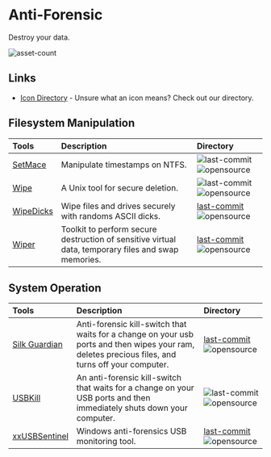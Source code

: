 # Anti-Forensic

Destroy your data.

![asset-count](https://img.shields.io/badge/Tools%20%26%20Resources%20Available-7-947cb0?style=for-the-badge)

## Links <!-- {docsify-ignore} -->

- [Icon Directory](../ICONS.md) - Unsure what an icon means? Check out our directory.

## Filesystem Manipulation 

| Tools | Description | Directory |
| :--- | :--- | :--- |
| [SetMace](https://github.com/jschicht/SetMace) | Manipulate timestamps on NTFS. | ![last-commit](https://img.shields.io/github/last-commit/jschicht/SetMace?color=947cb0&style=flat-square) ![opensource](https://raw.githubusercontent.com/InfosecHouse/InfosecHouse/main/docs/icons/opensource.png) |
| [Wipe](https://github.com/berke/wipe) | A Unix tool for secure deletion. | ![last-commit](https://img.shields.io/github/last-commit/berke/wipe?color=947cb0&style=flat-square) ![opensource](https://raw.githubusercontent.com/InfosecHouse/InfosecHouse/main/docs/icons/opensource.png) |
| [WipeDicks](https://github.com/Drewsif/wipedicks) | Wipe files and drives securely with randoms ASCII dicks. | [last-commit](https://img.shields.io/github/last-commit/Drewsif/wipedicks?color=947cb0&style=flat-square) ![opensource](https://raw.githubusercontent.com/InfosecHouse/InfosecHouse/main/docs/icons/opensource.png) |
| [Wiper](https://github.com/r3nt0n/wiper) | Toolkit to perform secure destruction of sensitive virtual data, temporary files and swap memories. | [last-commit](https://img.shields.io/github/last-commit/r3nt0n/wiper?color=947cb0&style=flat-square) ![opensource](https://raw.githubusercontent.com/InfosecHouse/InfosecHouse/main/docs/icons/opensource.png) |


## System Operation

| Tools | Description | Directory |
| :--- | :--- | :--- |
| [Silk Guardian](https://github.com/NateBrune/silk-guardian) | Anti-forensic kill-switch that waits for a change on your usb ports and then wipes your ram, deletes precious files, and turns off your computer. | [last-commit](https://img.shields.io/github/last-commit/NateBrune/silk-guardian?color=947cb0&style=flat-square) ![opensource](https://raw.githubusercontent.com/InfosecHouse/InfosecHouse/main/docs/icons/opensource.png) |
| [USBKill](https://github.com/hephaest0s/usbkill) | An anti-forensic kill-switch that waits for a change on your USB ports and then immediately shuts down your computer. | ![last-commit](https://img.shields.io/github/last-commit/hephaest0s/usbkill?color=947cb0&style=flat-square) ![opensource](https://raw.githubusercontent.com/InfosecHouse/InfosecHouse/main/docs/icons/opensource.png) |
| [xxUSBSentinel](https://github.com/thereisnotime/xxUSBSentinel) | Windows anti-forensics USB monitoring tool. | [last-commit](https://img.shields.io/github/last-commit/thereisnotime/xxUSBSentinel?color=947cb0&style=flat-square) ![opensource](https://raw.githubusercontent.com/InfosecHouse/InfosecHouse/main/docs/icons/opensource.png) |



